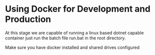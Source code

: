 # Using Docker for Development and Production

At this stage we are capable of running a linux based dotnet capable container
just run the batch file run.bat in the root directory.

Make sure you have docker installed and shared drives configured